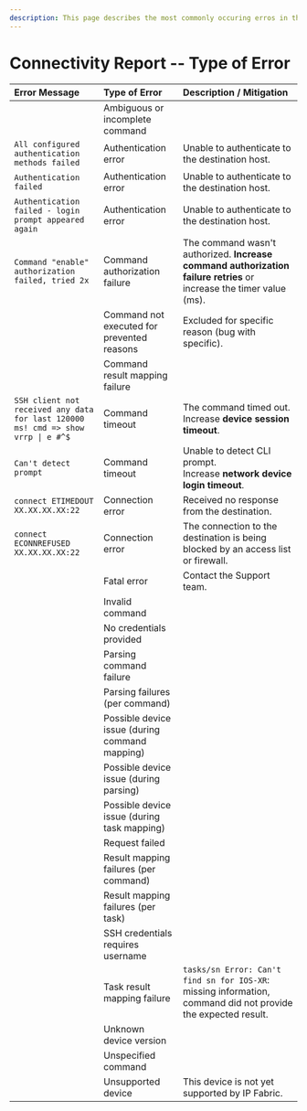 ```yaml
---
description: This page describes the most commonly occuring erros in the Connectivity Report.
---
```


# Connectivity Report -- Type of Error

| Error Message                                         | Type of Error                                  | Description / Mitigation                                                                                            |
| :---------------------------------------------------- | :--------------------------------------------- | :------------------------------------------------------------------------------------------------------------------ |
|                                                       | Ambiguous or incomplete command                |                                                                                                                     |
| `All configured authentication methods failed`        | Authentication error                           | Unable to authenticate to the destination host.                                                                     |
| `Authentication failed`                               | Authentication error                           | Unable to authenticate to the destination host.                                                                     |
| `Authentication failed - login prompt appeared again` | Authentication error                           | Unable to authenticate to the destination host.                                                                     |
| `Command "enable" authorization failed, tried 2x`     | Command authorization failure                  | The command wasn't authorized. **Increase command authorization failure retries** or increase the timer value (ms). |
|                                                       | Command not executed for prevented reasons     | Excluded for specific reason (bug with specific).                                                                   |
|                                                       | Command result mapping failure                 |                                                                                                                     |
| `SSH client not received any data for last 120000 ms! cmd => show vrrp \| e #^$` | Command timeout     | The command timed out. Increase **device session timeout**.                                                         |
| `Can't detect prompt`                                 | Command timeout                                | Unable to detect CLI prompt. Increase **network device login timeout**.                                             |
| `connect ETIMEDOUT XX.XX.XX.XX:22`                    | Connection error                               | Received no response from the destination.                                                                          |
| `connect ECONNREFUSED XX.XX.XX.XX:22`                 | Connection error                               | The connection to the destination is being blocked by an access list or firewall.                                   |
|                                                       | Fatal error                                    | Contact the Support team.                                                                                           |
|                                                       | Invalid command                                |                                                                                                                     |
|                                                       | No credentials provided                        |                                                                                                                     |
|                                                       | Parsing command failure                        |                                                                                                                     |
|                                                       | Parsing failures (per command)                 |                                                                                                                     |
|                                                       | Possible device issue (during command mapping) |                                                                                                                     |
|                                                       | Possible device issue (during parsing)         |                                                                                                                     |
|                                                       | Possible device issue (during task mapping)    |                                                                                                                     |
|                                                       | Request failed                                 |                                                                                                                     |
|                                                       | Result mapping failures (per command)          |                                                                                                                     |
|                                                       | Result mapping failures (per task)             |                                                                                                                     |
|                                                       | SSH credentials requires username              |                                                                                                                     |
|                                                       | Task result mapping failure                    | `tasks/sn Error: Can't find sn for IOS-XR`: missing information, command did not provide the expected result.       |
|                                                       | Unknown device version                         |                                                                                                                     |
|                                                       | Unspecified command                            |                                                                                                                     |
|                                                       | Unsupported device                             | This device is not yet supported by IP Fabric.                                                                      |
